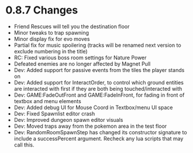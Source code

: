 # 0.8.7 Changes #

* Friend Rescues will tell you the destination floor
* Minor tweaks to trap spawning
* Minor display fix for evo moves
* Partial fix for music spoilering (tracks will be renamed next version to exclude numbering in the title)
* RC: Fixed various boss room settings for Nature Power
* Defeated enemies are no longer affected by Magnet Pull
* Dev: Added support for passive events from the tiles the player stands on
* Dev: Added support for InteractOrder, to control which ground entities are interacted with first if they are both being touched/interacted with
* Dev: GAME:FadeOutFront and GAME:FadeInFront, for fading in front of textbox and menu elements
* Dev: Added debug UI for Mouse Coord in Textbox/menu UI space
* Dev: Fixed Spawnlist editor crash
* Dev: Improved dungeon spawn editor visuals
* Dev: Moved traps away from the pokemon area in the test floor
* Dev: RandomRoomSpawnStep has changed its constructor signature to include a successPercent argument.  Recheck any lua scripts that may call this.